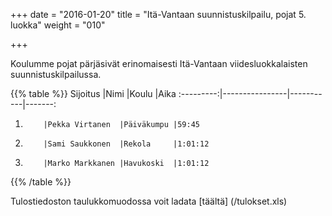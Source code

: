 +++
date = "2016-01-20"
title = "Itä-Vantaan suunnistuskilpailu, pojat 5. luokka"
weight = "010"

+++

Koulumme pojat pärjäsivät erinomaisesti Itä-Vantaan viidesluokkalaisten suunnistuskilpailussa.

{{% table %}}
Sijoitus   |Nimi            |Koulu      |Aika
:---------:|----------------|-----------|-------:
1.         |Pekka Virtanen  |Päiväkumpu |59:45
2.         |Sami Saukkonen  |Rekola     |1:01:12
2.         |Marko Markkanen |Havukoski  |1:01:12
{{% /table %}}

Tulostiedoston taulukkomuodossa voit ladata [täältä] (/tulokset.xls)
